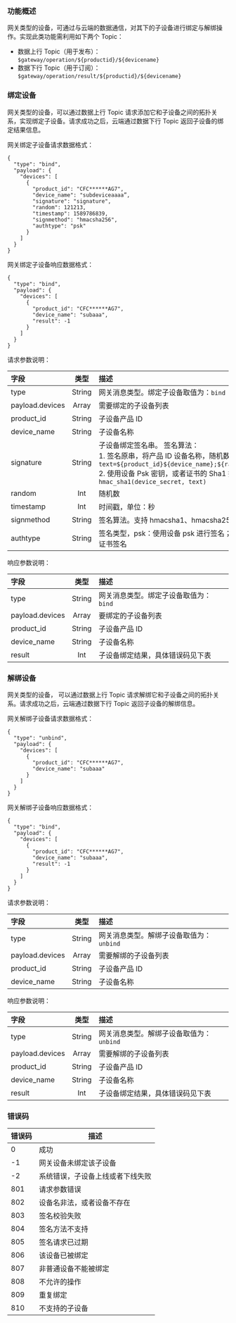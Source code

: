 
### 功能概述

网关类型的设备，可通过与云端的数据通信，对其下的子设备进行绑定与解绑操作。实现此类功能需利用如下两个 Topic：

- 数据上行 Topic（用于发布）：`$gateway/operation/${productid}/${devicename}`
- 数据下行 Topic（用于订阅）：`$gateway/operation/result/${productid}/${devicename}`

### 绑定设备

网关类型的设备，可以通过数据上行 Topic 请求添加它和子设备之间的拓扑关系，实现绑定子设备。请求成功之后，云端通过数据下行 Topic 返回子设备的绑定结果信息。

网关绑定子设备请求数据格式：

```plaintext
{
  "type": "bind",
  "payload": {
    "devices": [
      {
        "product_id": "CFC******AG7",
        "device_name": "subdeviceaaaa”,
        "signature": "signature",
        "random": 121213,
        "timestamp": 1589786839,
        "signmethod": "hmacsha256",
        "authtype": "psk"
      }
    ]
  }
}
```

网关绑定子设备响应数据格式：

```plaintext
{
  "type": "bind",
  "payload": {
    "devices": [
      {
        "product_id": "CFC******AG7",
        "device_name": "subaaa",
        "result": -1
      }
    ]
  }
}
```

请求参数说明：

| 字段            |  类型  | 描述                                   |
| :-------------- | :----: | :------------------------------------- |
| type            | String | 网关消息类型。绑定子设备取值为：`bind` |
| payload.devices | Array  | 需要绑定的子设备列表                   |
| product_id      | String | 子设备产品 ID                          |
| device_name     | String | 子设备名称                             |
| signature| String|子设备绑定签名串。 签名算法：<br>1. 签名原串，将产品 ID 设备名称，随机数，时间戳拼接：```text=${product_id}${device_name};${random};${expiration_time}``` <br> 2. 使用设备 Psk 密钥，或者证书的 Sha1 摘要，进行签名：`sign = hmac_sha1(device_secret, text)`|
| random| Int |随机数|
|timestamp|Int|时间戳，单位：秒|
|signmethod|String|签名算法。支持 hmacsha1、hmacsha256|
|authtype |String|签名类型，psk：使用设备 psk 进行签名；certificate：使用设备公钥证书签名|

响应参数说明：

| 字段            |  类型  | 描述                                   |
| :-------------- | :----: | :------------------------------------- |
| type            | String | 网关消息类型。绑定子设备取值为：`bind` |
| payload.devices | Array  | 要绑定的子设备列表                     |
| product_id      | String | 子设备产品 ID                          |
| device_name     | String | 子设备名称                             |
| result          |  Int   | 子设备绑定结果，具体错误码见下表       |

### 解绑设备

网关类型的设备， 可以通过数据上行 Topic 请求解绑它和子设备之间的拓扑关系。请求成功之后，云端通过数据下行 Topic 返回子设备的解绑信息。

网关解绑子设备请求数据格式：

```plaintext
{
  "type": "unbind",
  "payload": {
    "devices": [
      {
        "product_id": "CFC******AG7",
        "device_name": "subaaa"
      }
    ]
  }
}
```

网关解绑子设备响应数据格式：

```plaintext
{
  "type": "bind",
  "payload": {
    "devices": [
      {
        "product_id": "CFC******AG7",
        "device_name": "subaaa",
        "result": -1
      }
    ]
  }
}
```

请求参数说明：

| 字段            |  类型  | 描述                                     |
| :-------------- | :----: | :--------------------------------------- |
| type            | String | 网关消息类型。解绑子设备取值为：`unbind` |
| payload.devices | Array  | 需要解绑的子设备列表                     |
| product_id      | String | 子设备产品 ID                            |
| device_name     | String | 子设备名称                               |

响应参数说明：

| 字段            |  类型  | 描述                                     |
| :-------------- | :----: | :--------------------------------------- |
| type            | String | 网关消息类型。解绑子设备取值为：`unbind` |
| payload.devices | Array  | 需要解绑的子设备列表                     |
| product_id      | String | 子设备产品 ID                            |
| device_name     | String | 子设备名称                               |
| result          |  Int   | 子设备绑定结果，具体错误码见下表         |



### 错误码

| 错误码 | 描述                             |
| ------ | -------------------------------- |
| 0      | 成功                             |
| -1     | 网关设备未绑定该子设备           |
| -2     | 系统错误，子设备上线或者下线失败 |
| 801    | 请求参数错误                     |
| 802    | 设备名非法，或者设备不存在       |
| 803    | 签名校验失败                     |
| 804    | 签名方法不支持                   |
| 805    | 签名请求已过期                   |
| 806    | 该设备已被绑定                   |
| 807    | 非普通设备不能被绑定             |
| 808    | 不允许的操作                     |
| 809    | 重复绑定                         |
| 810    | 不支持的子设备                   |

